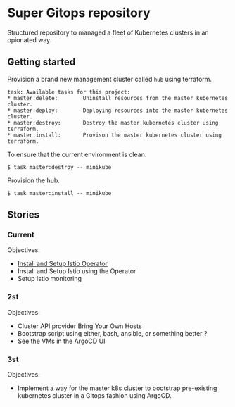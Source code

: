 # Super Gitops repository

Structured repository to managed a fleet of Kubernetes clusters in an opionated way.

## Getting started

Provision a brand new management cluster called `hub` using terraform.

```text
task: Available tasks for this project:
* master:delete:        Uninstall resources from the master kubernetes cluster.
* master:deploy:        Deploying resources into the master kubernetes cluster.
* master:destroy:       Destroy the master kubernetes cluster using terraform.
* master:install:       Provison the master kubernetes cluster using terraform.
```

To ensure that the current environment is clean.

```shell
$ task master:destroy -- minikube
```

Provision the hub.

```shell
$ task master:install -- minikube
```

## Stories

### Current

Objectives:

- [Install and Setup Istio Operator](https://istio.io/latest/docs/setup/install/operator)
- Install and Setup Istio using the Operator
- Setup Istio monitoring

### 2st

Objectives:

- Cluster API provider Bring Your Own Hosts
- Bootstrap script using either, bash, ansible, or something better ?
- See the VMs in the ArgoCD UI

### 3st

Objectives:

- Implement a way for the master k8s cluster to bootstrap pre-existing kubernetes cluster in a Gitops fashion using ArgoCD.
